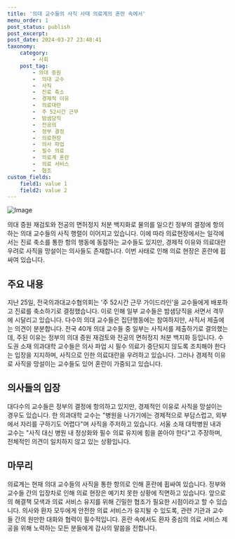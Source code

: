 ```yaml
---
title: '의대 교수들의 사직 사태 의료계의 혼란 속에서'
menu_order: 1
post_status: publish
post_excerpt: 
post_date: 2024-03-27 23:48:41
taxonomy:
    category:
        - 사회
    post_tag:
        - 의대 증원
        -  의대 교수
        -  사직
        -  진료 축소
        -  경제적 이유
        -  의료대란
        -  주 52시간 근무
        -  밤샘당직
        -  전공의
        -  정부 결정
        -  의료현장
        -  의사 파업
        -  필수 의료
        -  의료계 혼란
        -  의료 서비스
        -  협조
custom_fields:
    field1: value 1
    field2: value 2
---
```


![Image](https://imgnews.pstatic.net/image/421/2024/03/27/0007438063_001_20240327095306833.jpg?type=w647)

의대 증원 재검토와 전공의 면허정지 처분 백지화로 물의를 일으킨 정부의 결정에 항의하는 의대 교수들의 사직 행렬이 이어지고 있습니다. 이에 따라 의료현장에서는 일각에서는 진료 축소를 통한 항의 행동에 동참하는 교수들도 있지만, 경제적 이유와 의료대란 우려로 사직을 망설이는 의사들도 존재합니다. 이번 사태로 인해 의료 현장은 혼란에 휩싸여 있습니다. 
## 주요 내용
지난 25일, 전국의과대교수협의회는 '주 52시간 근무 가이드라인'을 교수들에게 배포하고 진료를 축소하기로 결정했습니다. 이로 인해 일부 교수들은 밤샘당직을 서면서 격무에 시달리고 있습니다. 다수의 의대 교수들은 집단행동에는 참여하지만, 사직서 제출에는 의견이 분분합니다. 전국 40개 의대 교수들 중 일부는 사직서를 제출하기로 결의했는데, 주된 이유는 정부의 의대 증원 재검토와 전공의 면허정지 처분 백지화 등입니다.
수도권 소재 의과대학 교수들은 의사 파업 시 필수 의료가 중단되지 않도록 조치해야 한다는 입장을 지지하며, 사직으로 인한 의료대란을 우려하고 있습니다. 그러나 경제적 이유로 사직을 망설이는 교수들도 있어 혼란이 가중되고 있습니다.
## 의사들의 입장
대다수의 교수들은 정부의 결정에 항의하고 있지만, 경제적인 이유로 사직을 망설이는 경우도 있습니다. 한 의과대학 교수는 "병원을 나가기에는 경제적으로 부담스럽고, 외부에서 자리를 구하기도 어렵다"며 사직을 주저하고 있습니다.
서울 소재 대학병원 내과 교수는 "사직 대신 병원 내 정상화와 필수 의료 유지에 힘을 쏟아야 한다"고 주장하며, 전체적인 의견이 일치하지 않고 있는 상황입니다.
## 마무리
의료계는 현재 의대 교수들의 사직을 통한 항의로 인해 혼란에 휩싸여 있습니다. 정부와 교수들 간의 입장차로 인해 의료 현장은 예기치 못한 상황에 직면하고 있습니다. 앞으로의 해결책 모색과 의료 서비스 유지를 위해 긴밀한 협조가 필요한 시점이라고 할 수 있습니다. 의사와 환자 모두에게 안전한 의료 서비스가 유지될 수 있도록, 관련 기관과 교수들 간의 원만한 대화와 협력이 필수적입니다. 혼란 속에서도 환자 중심의 의료 서비스 제공을 위해 노력하는 모든 분들에게 감사의 말씀을 전합니다.
